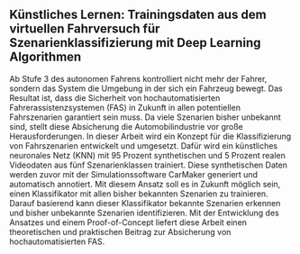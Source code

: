 ## Künstliches Lernen: Trainingsdaten aus dem virtuellen Fahrversuch für Szenarienklassifizierung mit Deep Learning Algorithmen

Ab Stufe 3 des autonomen Fahrens kontrolliert nicht mehr der Fahrer, sondern das System die Umgebung in der sich ein Fahrzeug bewegt. Das Resultat ist, dass die Sicherheit von hochautomatisierten Fahrerassistenzsystemen (FAS) in Zukunft in allen potentiellen Fahrszenarien garantiert sein muss. Da viele Szenarien bisher unbekannt sind, stellt diese Absicherung die Automobilindustrie vor große Herausforderungen. In dieser Arbeit wird ein Konzept für die Klassifizierung von Fahrszenarien entwickelt und umgesetzt. Dafür wird ein künstliches neuronales Netz (KNN) mit 95 Prozent synthetischen und 5 Prozent realen Videodaten aus fünf Szenarienklassen trainiert. Diese synthetischen Daten werden zuvor mit der Simulationssoftware CarMaker generiert und automatisch annotiert. Mit diesem Ansatz soll es in Zukunft möglich sein, einen Klassifikator mit allen bisher bekannten Szenarien zu trainieren. Darauf basierend kann dieser Klassifikator bekannte Szenarien erkennen und bisher unbekannte Szenarien identifizieren. Mit der Entwicklung des Ansatzes und einem Proof-of-Concept liefert diese Arbeit einen theoretischen und praktischen Beitrag zur Absicherung von hochautomatisierten FAS.
